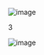 ![image](https://github.com/user-attachments/assets/5069c5a8-0c83-40fb-b178-8d8b63c9a660)

3

![image](https://github.com/user-attachments/assets/160d56a2-76f7-4c07-a432-dd705f365d1c)
